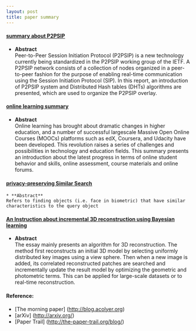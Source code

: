```yaml
---
layout: post
title: paper summary
---
```

#### <u>[summary about P2PSIP](https://drive.google.com/file/d/0B8JbPdkDj7JZQVpqbkwzeDM3bDQ/view?usp=sharing)</u>  
  * **Abstract**  
   Peer-to-Peer Session Initiation Protocol (P2PSIP) is a new technology currently being standardized in the P2PSIP working group of the IETF. A P2PSIP network consists of a collection of nodes organized in a peer-to-peer fashion for the purpose of enabling real-time communication using the Session Initiation Protocol (SIP). In this report, an introduction of P2PSIP system and Distributed Hash tables (DHTs) algorithms are presented, which are used to organize the P2PSIP overlay.

#### <u>[online learning summary](https://drive.google.com/file/d/0B8JbPdkDj7JZZ3hTYXNlbDhSU1U/view?usp=sharing)</u>  
  * **Abstract**  
  Online learning has brought about dramatic changes in higher education, and a number of successful large­scale Massive Open Online Courses (MOOCs) platforms such as edX, Coursera, and Udacity have been developed. This revolution raises a series of challenges and possibilities in technology and education fields. This summary presents an introduction about the latest progress in terms of online student behavior and skills, online assessment, course materials and online forums.

#### <u>[privacy-preserving Similar Search](https://drive.google.com/file/d/0B8JbPdkDj7JZR2NQemVEQUNrZVU/view?usp=sharing)</u>  
    * **Abstract**  
    Refers to finding objects (i.e. face in biometric) that have similar characteristics to the query object

#### <u>[An Instruction about incremental 3D reconstruction using Bayesian learning](https://drive.google.com/open?id=0B8JbPdkDj7JZNjdXZE5GMVc4bGc)</u>  
  * **Abstract**  
   The essay mainly presents an algorithm for 3D reconstruction. The method first reconstructs an initial 3D model by selecting uniformly distributed key images using a view sphere. Then when a new image is added, its correlated reconstructed patches are searched and incrementally update the result model by optimizing the geometric and photometric terms. This can be applied for large-scale datasets or to real-time reconstruction.



#### Reference:
  * [The morning paper] (http://blog.acolyer.org)
  * [arXiv] (http://arxiv.org/)
  * [Paper Trail] (http://the-paper-trail.org/blog/)
